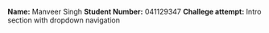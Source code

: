 **Name:** Manveer Singh
**Student Number:** 041129347 
**Challege attempt:** Intro section with dropdown navigation
